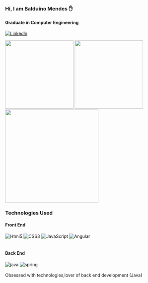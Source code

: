 ### Hi, I am Balduino Mendes ✋
#### Graduate in Computer Engineering
[![Linkedln](https://img.shields.io/badge/LinkedIn-0077B5?style=for-the-badge&logo=linkedin&logoColor=white)](https://www.linkedin.com/in/balduino-mendes-8728001a5)

<div>
 <img height="220px" src="https://github-readme-stats.vercel.app/api?username=devbmendes&show_icons=true&theme=dark&include_all_commits=true&count_private=true" />
 <img height="220px" src="https://github-readme-stats.vercel.app/api/top-langs/?username=devbmendes&show_icons=true&theme=transparent" />
</div>
<img height="300px" src="https://github-readme-activity-graph.vercel.app/graph?username=devbmendes&bg_color=162332&color=4c8a9e&line=ffffff&point=162ac0&area=true&hide_border=true)](https://github.com/ashutosh00710/github-readme-activity-graph" />
<h3> Technologies Used </h3>
<h4> Front End  </h4> 
<div style="display:inline_block">
<img align="center" alt="Html5" src="https://img.shields.io/badge/HTML-239120?style=for-the-badge&logo=html5&logoColor=white" />
<img align="center" alt="CSS3" src="https://img.shields.io/badge/CSS-239120?&style=for-the-badge&logo=css3&logoColor=white" />
<img align="center" alt="JavaScript" src="https://img.shields.io/badge/JavaScript-323330?style=for-the-badge&logo=javascript&logoColor=F7DF1E" />
<img align="center" alt="Angular" src="https://img.shields.io/badge/Angular-DD0031?style=for-the-badge&logo=angular&logoColor=white" />
</div>
<br />

#### Back End
<div style="display:inline_block">
<img align="center" alt ="java" src="https://img.shields.io/badge/Java-ED8B00?style=for-the-badge&logo=openjdk&logoColor=white" />
<img align="center" alt="spring" src="https://img.shields.io/badge/Spring-6DB33F?style=for-the-badge&logo=spring&logoColor=white" />
</div>
<br/>
Obsessed with technologies,lover of back end development (Java)
